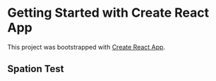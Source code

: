 # Getting Started with Create React App

This project was bootstrapped with [Create React App](https://github.com/facebook/create-react-app).

## Spation Test

